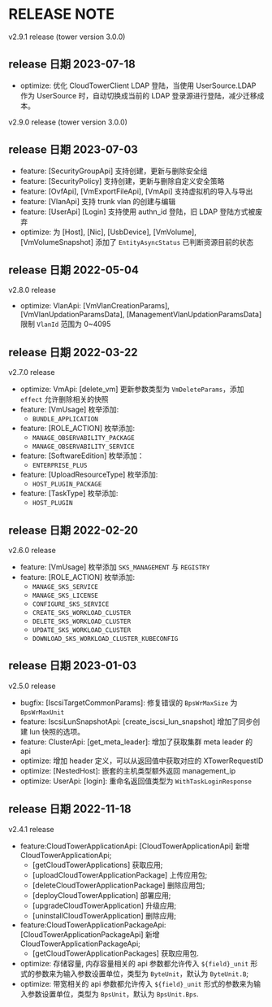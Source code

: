 # RELEASE NOTE

v2.9.1 release (tower version 3.0.0)
## release 日期 2023-07-18

- optimize: 优化 CloudTowerClient LDAP 登陆，当使用 UserSource.LDAP 作为 UserSource 时，自动切换成当前的 LDAP 登录源进行登陆，减少迁移成本。

v2.9.0 release (tower version 3.0.0)
## release 日期 2023-07-03

- feature: [SecurityGroupApi] 支持创建，更新与删除安全组
- feature: [SecurityPolicy] 支持创建，更新与删除自定义安全策略
- feature: [OvfApi], [VmExportFileApi], [VmApi] 支持虚拟机的导入与导出
- feature: [VlanApi] 支持 trunk vlan 的创建与编辑
- feature: [UserApi] [Login] 支持使用 authn_id 登陆，旧 LDAP 登陆方式被废弃
- optimize: 为 [Host], [Nic], [UsbDevice], [VmVolume], [VmVolumeSnapshot] 添加了 `EntityAsyncStatus` 已判断资源目前的状态

## release 日期 2022-05-04

v2.8.0 release

- optimize: VlanApi: [VmVlanCreationParams], [VmVlanUpdationParamsData], [ManagementVlanUpdationParamsData] 限制 `VlanId` 范围为 0~4095

## release 日期 2022-03-22

v2.7.0 release

- optimize: VmApi: [delete_vm] 更新参数类型为 `VmDeleteParams`，添加 `effect` 允许删除相关的快照
- feature: [VmUsage] 枚举添加:
  - `BUNDLE_APPLICATION`
- feature: [ROLE_ACTION] 枚举添加:
  - `MANAGE_OBSERVABILITY_PACKAGE`
  - `MANAGE_OBSERVABILITY_SERVICE`
- feature: [SoftwareEdition] 枚举添加：
  - `ENTERPRISE_PLUS`
- feature: [UploadResourceType] 枚举添加:
  - `HOST_PLUGIN_PACKAGE`
- feature: [TaskType] 枚举添加:
  - `HOST_PLUGIN`

## release 日期 2022-02-20

v2.6.0 release

- feature: [VmUsage] 枚举添加 `SKS_MANAGEMENT` 与 `REGISTRY`
- feature: [ROLE_ACTION] 枚举添加:
  - `MANAGE_SKS_SERVICE`
  - `MANAGE_SKS_LICENSE`
  - `CONFIGURE_SKS_SERVICE`
  - `CREATE_SKS_WORKLOAD_CLUSTER`
  - `DELETE_SKS_WORKLOAD_CLUSTER`
  - `UPDATE_SKS_WORKLOAD_CLUSTER`
  - `DOWNLOAD_SKS_WORKLOAD_CLUSTER_KUBECONFIG`

## release 日期 2023-01-03

v2.5.0 release

- bugfix: [IscsiTargetCommonParams]: 修复错误的 `BpsWrMaxSize` 为 `BpsWrMaxUnit`
- feature: IscsiLunSnapshotApi: [create_iscsi_lun_snapshot] 增加了同步创建 lun 快照的选项。
- feature: ClusterApi: [get_meta_leader]: 增加了获取集群 meta leader 的 api
- optimize: 增加 header 定义，可以从返回值中获取对应的 XTowerRequestID
- optimize: [NestedHost]: 嵌套的主机类型额外返回 management_ip
- optimize: UserApi: [login]: 重命名返回值类型为 `WithTaskLoginResponse`

## release 日期 2022-11-18

v2.4.1 release

- feature:CloudTowerApplicationApi: [CloudTowerApplicationApi] 新增 CloudTowerApplicationApi;
  - [getCloudTowerApplications] 获取应用;
  - [uploadCloudTowerApplicationPackage] 上传应用包;
  - [deleteCloudTowerApplicationPackage] 删除应用包;
  - [deployCloudTowerApplication] 部署应用;
  - [upgradeCloudTowerApplication] 升级应用;
  - [uninstallCloudTowerApplication] 删除应用;
- feature:CloudTowerApplicationPackageApi: [CloudTowerApplicationPackageApi] 新增 CloudTowerApplicationPackageApi;
  - [getCloudTowerApplicationPackages] 获取应用包.
- optimize: 存储容量, 内存容量相关的 api 参数都允许传入 `${field}_unit` 形式的参数来为输入参数设置单位，类型为 `ByteUnit`，默认为 `ByteUnit.B`;
- optimize: 带宽相关的 api 参数都允许传入 `${field}_unit` 形式的参数来为输入参数设置单位，类型为 `BpsUnit`，默认为 `BpsUnit.Bps`.
